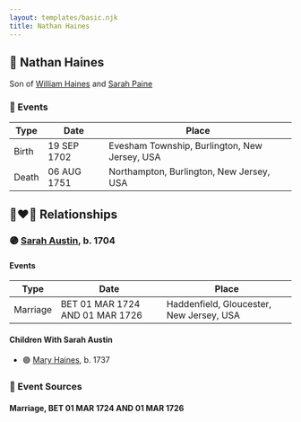 ```yaml
---
layout: templates/basic.njk
title: Nathan Haines
---
```

## 🔵 Nathan Haines

Son of [William Haines](/people/5/5796916) and [Sarah Paine](/people/6/64473277)

### 📆 Events

Type | Date | Place
------ | ------ | ------
Birth | 19 SEP 1702 | Evesham Township, Burlington, New Jersey, USA
Death | 06 AUG 1751 | Northampton, Burlington, New Jersey, USA

## 👩‍❤️‍👨 Relationships

### 🟣 [Sarah Austin](/people/4/4530755), b. 1704

#### Events

Type | Date | Place
------ | ------ | ------
Marriage | BET 01 MAR 1724 AND 01 MAR 1726 | Haddenfield, Gloucester, New Jersey, USA
#### Children With Sarah Austin
* 🟣 [Mary Haines](/people/5/53194016), b. 1737
### 📰 Event Sources

#### <a id="event-6892938e-7736-4849-904c-71353dd502d0"></a> Marriage, BET 01 MAR 1724 AND 01 MAR 1726
